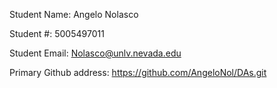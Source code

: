 Student Name: Angelo Nolasco

Student #: 5005497011

Student Email: Nolasco@unlv.nevada.edu

Primary Github address: https://github.com/AngeloNol/DAs.git